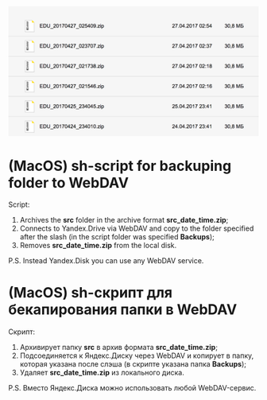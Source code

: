 ![(MacOS) sh-script for backuping folder to WebDAV](https://github.com/eua1024/bkp-to-webdav/blob/master/result.png)

# (MacOS) sh-script for backuping folder to WebDAV
Script:
1. Archives the **src** folder in the archive format **src_date_time.zip**;
2. Connects to Yandex.Drive via WebDAV and copy to the folder specified after the slash (in the script folder was specified **Backups**);
3. Removes **src_date_time.zip** from the local disk.

P.S. Instead Yandex.Disk you can use any WebDAV service.

# (MacOS) sh-скрипт для бекапирования папки в WebDAV

Скрипт:
1. Архивирует папку **src** в архив формата **src_date_time.zip**;
2. Подсоединяется к Яндекс.Диску через WebDAV и копирует в папку, которая указана после слэша (в скрипте указана папка **Backups**);
3. Удаляет **src_date_time.zip** из локального диска.

P.S. Вместо Яндекс.Диска можно использовать любой WebDAV-сервис.
